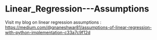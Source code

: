 # Linear_Regression---Assumptions
Visit my blog on linear regression assumptions : https://medium.com/@gnaneshwar81/assumptions-of-linear-regression-with-python-implementation-c33a7c9f12d
